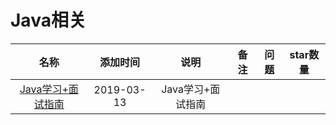 # Java相关

名称|添加时间|说明|备注|问题|star数量
:---:|:---:|:---:|:---:|:---:|:--:
[Java学习+面试指南](https://github.com/Snailclimb/JavaGuide)|2019-03-13|Java学习+面试指南|||

